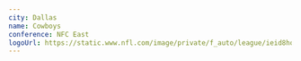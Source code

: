 ```yaml
---
city: Dallas
name: Cowboys
conference: NFC East
logoUrl: https://static.www.nfl.com/image/private/f_auto/league/ieid8hoygzdlmzo0tnf6
---
```

